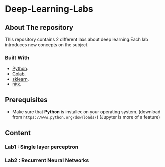 # Deep-Learning-Labs

## About The repository

This repository contains 2 different labs about deep learning.Each lab introduces new concepts on the subject.

### Built With

* [Python](https://www.python.org/).
* [Colab](https://colab.research.google.com/).
* [sklearn](https://scikit-learn.org/stable/).
* [nltk](https://www.nltk.org/).


## Prerequisites

* Make sure that **Python** is installed on your operating system. (download from ```https://www.python.org/downloads/```)
(Jupyter is more of a feature)

## Content
 
### Lab1 :  Single layer perceptron

### Lab2 :  Recurrent Neural Networks



